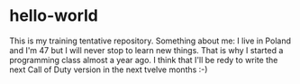 # hello-world
This is my training tentative repository. 
Something about me: I live in Poland and I'm 47 but I will never stop to learn new things. That is why I started a programming class almost a year ago. I think that I'll be redy to write the next Call of Duty version in the next tvelve months :-)
